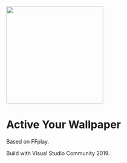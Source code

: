 <h1>
    <img style = "width:256px" src = "https://raw.githubusercontent.com/RogerChen2005/wallpaper/master/wlppegnui/res/vw.ico">
</h1>

# Active Your Wallpaper

Based on FFplay. 

Build with Visual Studio Community 2019. 
